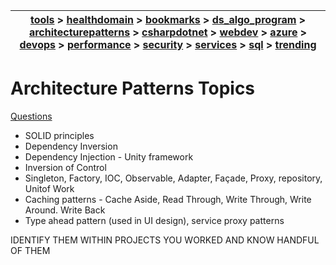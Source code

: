 | [tools](../tools/tools.md) > [healthdomain](../healthdomain/healthdomain.md) > [bookmarks](../bookmarks/bookmarks.md) > [ds_algo_program](../ds_algo_program/ds_algo_program.md) > [architecturepatterns](../architecturepatterns/architecturepatterns.md) > [csharpdotnet](../csharpdotnet/csharpdotnet.md) > [webdev](../webdev/webdev.md) > [azure](../azure/azure.md) > [devops](../devops/devops.md) > [performance](../performance/performance.md) > [security](../security/security.md) > [services](../services/services.md) > [sql](../sql/sql.md) > [trending](../trending/trending.md) |
| --- |

# Architecture Patterns Topics

[Questions](questions.md)

- SOLID principles
- Dependency Inversion
- Dependency Injection - Unity framework
- Inversion of Control
- Singleton, Factory, IOC, Observable, Adapter, Façade, Proxy, repository, Unitof Work
- Caching patterns - Cache Aside, Read Through, Write Through, Write Around. Write Back
- Type ahead pattern (used in UI design), service proxy patterns

IDENTIFY THEM WITHIN PROJECTS YOU WORKED AND KNOW HANDFUL OF THEM 
